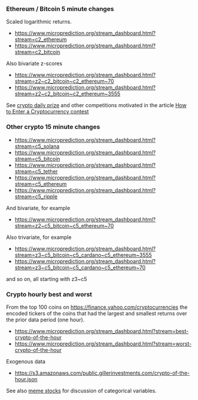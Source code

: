 
### Ethereum / Bitcoin 5 minute changes
Scaled logarithmic returns. 

* https://www.microprediction.org/stream_dashboard.html?stream=c2_ethereum
* https://www.microprediction.org/stream_dashboard.html?stream=c2_bitcoin

Also bivariate z-scores 

* https://www.microprediction.org/stream_dashboard.html?stream=z2~c2_bitcoin~c2_ethereum~70
* https://www.microprediction.org/stream_dashboard.html?stream=z2~c2_bitcoin~c2_ethereum~3555

See [crypto daily prize](https://www.microprediction.com/competitions/daily) and other competitions motivated in the 
article [How to Enter a Cryptocurrency contest](https://www.microprediction.com/blog/copula)

### Other crypto 15 minute changes

* https://www.microprediction.org/stream_dashboard.html?stream=c5_solana
* https://www.microprediction.org/stream_dashboard.html?stream=c5_bitcoin
* https://www.microprediction.org/stream_dashboard.html?stream=c5_tether
* https://www.microprediction.org/stream_dashboard.html?stream=c5_ethereum
* https://www.microprediction.org/stream_dashboard.html?stream=c5_ripple

And bivariate, for example

* https://www.microprediction.org/stream_dashboard.html?stream=z2~c5_bitcoin~c5_ethereum~70

Also trivariate, for example

* https://www.microprediction.org/stream_dashboard.html?stream=z3~c5_bitcoin~c5_cardano~c5_ethereum~3555
* https://www.microprediction.org/stream_dashboard.html?stream=z3~c5_bitcoin~c5_cardano~c5_ethereum~70

and so on, all starting with z3~c5 

### Crypto hourly best and worst

From the top 100 coins on https://finance.yahoo.com/cryptocurrencies the encoded tickers of the coins that had the
largest and smallest returns over the prior data period (one hour).

* https://www.microprediction.org/stream_dashboard.html?stream=best-crypto-of-the-hour
* https://www.microprediction.org/stream_dashboard.html?stream=worst-crypto-of-the-hour

Exogenous data

* https://s3.amazonaws.com/public.gillerinvestments.com/crypto-of-the-hour.json

See also [meme stocks](https://github.com/microprediction/microprediction/tree/master/microprediction/bespoke/meme_stocks) for discussion of categorical variables. 
